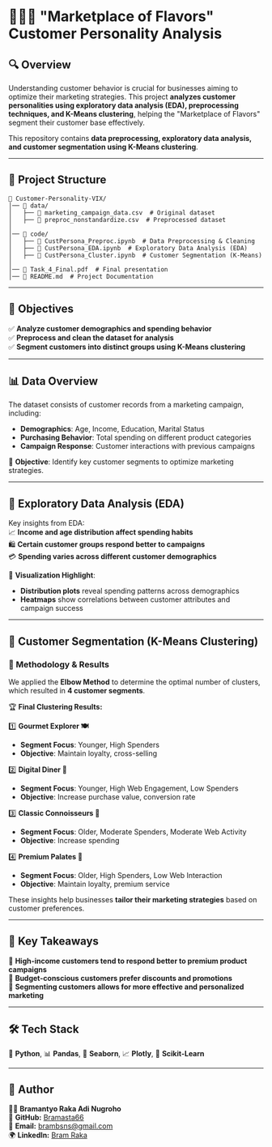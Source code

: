 # 🧑‍🤝‍🧑 "Marketplace of Flavors" Customer Personality Analysis  

## 🔍 Overview  
Understanding customer behavior is crucial for businesses aiming to optimize their marketing strategies. This project **analyzes customer personalities using exploratory data analysis (EDA), preprocessing techniques, and K-Means clustering**, helping the "Marketplace of Flavors" segment their customer base effectively.  

This repository contains **data preprocessing, exploratory data analysis, and customer segmentation using K-Means clustering**.  

---

## 📂 Project Structure  

```
📂 Customer-Personality-VIX/
│── 📂 data/
│   ├── 📄 marketing_campaign_data.csv  # Original dataset  
│   ├── 📄 preproc_nonstandardize.csv  # Preprocessed dataset  
│
│── 📂 code/
│   ├── 📄 CustPersona_Preproc.ipynb  # Data Preprocessing & Cleaning  
│   ├── 📄 CustPersona_EDA.ipynb  # Exploratory Data Analysis (EDA)  
│   ├── 📄 CustPersona_Cluster.ipynb  # Customer Segmentation (K-Means)  
│
│── 📄 Task_4_Final.pdf  # Final presentation 
│── 📄 README.md  # Project Documentation  

```

---

## 🎯 Objectives  
✅ **Analyze customer demographics and spending behavior**  
✅ **Preprocess and clean the dataset for analysis**  
✅ **Segment customers into distinct groups using K-Means clustering**  

---

## 📊 Data Overview  
The dataset consists of customer records from a marketing campaign, including:  
- **Demographics**: Age, Income, Education, Marital Status  
- **Purchasing Behavior**: Total spending on different product categories  
- **Campaign Response**: Customer interactions with previous campaigns  

📌 **Objective**: Identify key customer segments to optimize marketing strategies.  

---

## 🔎 Exploratory Data Analysis (EDA)  
Key insights from EDA:  
📈 **Income and age distribution affect spending habits**  
🛍 **Certain customer groups respond better to campaigns**  
💳 **Spending varies across different customer demographics**  

🚀 **Visualization Highlight**:  
- **Distribution plots** reveal spending patterns across demographics  
- **Heatmaps** show correlations between customer attributes and campaign success  

---

## 🤖 Customer Segmentation (K-Means Clustering)  
### **📌 Methodology & Results**  
We applied the **Elbow Method** to determine the optimal number of clusters, which resulted in **4 customer segments**.  

🏆 **Final Clustering Results:**  

1️⃣ **Gourmet Explorer 🍽️**  
   - **Segment Focus**: Younger, High Spenders  
   - **Objective**: Maintain loyalty, cross-selling  

2️⃣ **Digital Diner 🛒**  
   - **Segment Focus**: Younger, High Web Engagement, Low Spenders  
   - **Objective**: Increase purchase value, conversion rate  

3️⃣ **Classic Connoisseurs 🍷**  
   - **Segment Focus**: Older, Moderate Spenders, Moderate Web Activity  
   - **Objective**: Increase spending  

4️⃣ **Premium Palates 🏅**  
   - **Segment Focus**: Older, High Spenders, Low Web Interaction  
   - **Objective**: Maintain loyalty, premium service  

These insights help businesses **tailor their marketing strategies** based on customer preferences.  

---

## 📌 Key Takeaways  
🔹 **High-income customers tend to respond better to premium product campaigns**  
🔹 **Budget-conscious customers prefer discounts and promotions**  
🔹 **Segmenting customers allows for more effective and personalized marketing**  

---

## 🛠️ Tech Stack  
🐍 **Python**, 📊 **Pandas**, 🎨 **Seaborn**, 📈 **Plotly**, 🤖 **Scikit-Learn**  

---

## 📌 Author  
👨‍💻 **Bramantyo Raka Adi Nugroho**  
🔗 **GitHub:** [Bramasta66](https://github.com/Bramasta66)  
📧 **Email:** brambsns@gmail.com  
🌍 **LinkedIn:** [Bram Raka](https://www.linkedin.com/in/bramraka666/)  
